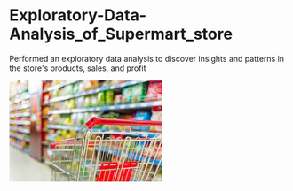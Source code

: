 # Exploratory-Data-Analysis_of_Supermart_store

Performed an exploratory data analysis to discover insights and patterns in the store's products, sales, and profit

![](https://github.com/Gbemeegar/Exploratory-Data-Analysis_of_Supermart_store/blob/main/supermarket.jpg?raw=true)
